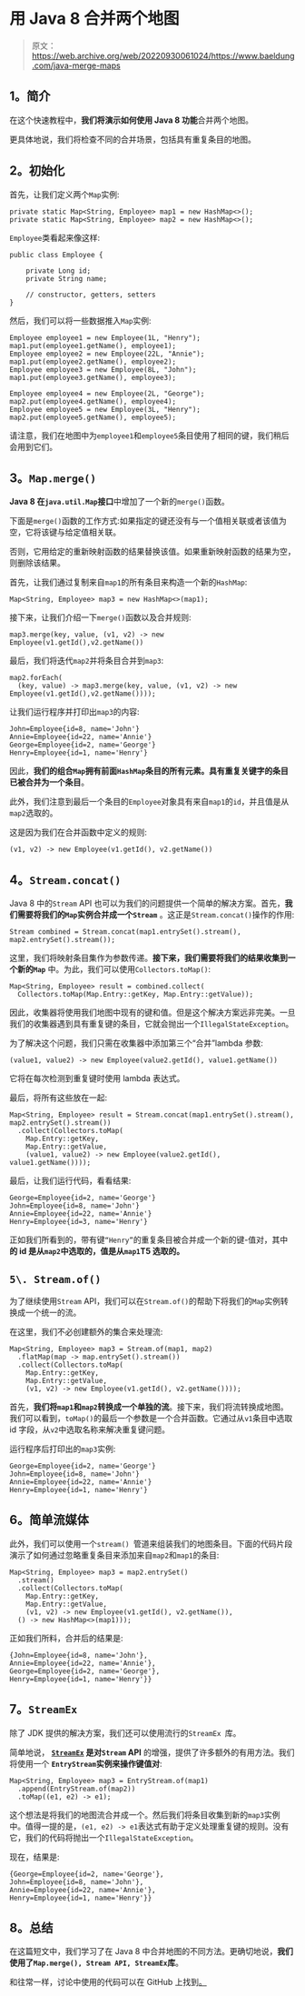 # 用 Java 8 合并两个地图

> 原文：<https://web.archive.org/web/20220930061024/https://www.baeldung.com/java-merge-maps>

## 1。简介

在这个快速教程中，**我们将演示如何使用 Java 8 功能**合并两个地图。

更具体地说，我们将检查不同的合并场景，包括具有重复条目的地图。

## 2。初始化

首先，让我们定义两个`Map`实例:

```
private static Map<String, Employee> map1 = new HashMap<>();
private static Map<String, Employee> map2 = new HashMap<>();
```

`Employee`类看起来像这样:

```
public class Employee {

    private Long id;
    private String name;

    // constructor, getters, setters
}
```

然后，我们可以将一些数据推入`Map`实例:

```
Employee employee1 = new Employee(1L, "Henry");
map1.put(employee1.getName(), employee1);
Employee employee2 = new Employee(22L, "Annie");
map1.put(employee2.getName(), employee2);
Employee employee3 = new Employee(8L, "John");
map1.put(employee3.getName(), employee3);

Employee employee4 = new Employee(2L, "George");
map2.put(employee4.getName(), employee4);
Employee employee5 = new Employee(3L, "Henry");
map2.put(employee5.getName(), employee5);
```

请注意，我们在地图中为`employee1`和`employee5`条目使用了相同的键，我们稍后会用到它们。

## 3。`Map.merge()`

**Java 8 在`java.util.Map`接口**中增加了一个新的`merge()`函数。

下面是`merge()`函数的工作方式:如果指定的键还没有与一个值相关联或者该值为空，它将该键与给定值相关联。

否则，它用给定的重新映射函数的结果替换该值。如果重新映射函数的结果为空，则删除该结果。

首先，让我们通过复制来自`map1`的所有条目来构造一个新的`HashMap`:

```
Map<String, Employee> map3 = new HashMap<>(map1);
```

接下来，让我们介绍一下`merge()`函数以及合并规则:

```
map3.merge(key, value, (v1, v2) -> new Employee(v1.getId(),v2.getName())
```

最后，我们将迭代`map2`并将条目合并到`map3`:

```
map2.forEach(
  (key, value) -> map3.merge(key, value, (v1, v2) -> new Employee(v1.getId(),v2.getName())));
```

让我们运行程序并打印出`map3`的内容:

```
John=Employee{id=8, name='John'}
Annie=Employee{id=22, name='Annie'}
George=Employee{id=2, name='George'}
Henry=Employee{id=1, name='Henry'}
```

因此，**我们的组合`Map`拥有前面`HashMap`条目的所有元素。具有重复关键字的条目已被合并为一个条目**。

此外，我们注意到最后一个条目的`Employee`对象具有来自`map1`的`id`，并且值是从`map2`选取的。

这是因为我们在合并函数中定义的规则:

```
(v1, v2) -> new Employee(v1.getId(), v2.getName())
```

## 4。`Stream.concat()`

Java 8 中的`Stream` API 也可以为我们的问题提供一个简单的解决方案。首先，**我们需要将我们的`Map`实例合并成一个`Stream`** 。这正是`Stream.concat()`操作的作用:

```
Stream combined = Stream.concat(map1.entrySet().stream(), map2.entrySet().stream());
```

这里，我们将映射条目集作为参数传递。**接下来，我们需要将我们的结果收集到一个新的`Map`** 中。为此，我们可以使用`Collectors.toMap()`:

```
Map<String, Employee> result = combined.collect(
  Collectors.toMap(Map.Entry::getKey, Map.Entry::getValue));
```

因此，收集器将使用我们地图中现有的键和值。但是这个解决方案远非完美。一旦我们的收集器遇到具有重复键的条目，它就会抛出一个`IllegalStateException`。

为了解决这个问题，我们只需在收集器中添加第三个“合并”lambda 参数:

```
(value1, value2) -> new Employee(value2.getId(), value1.getName())
```

它将在每次检测到重复键时使用 lambda 表达式。

最后，将所有这些放在一起:

```
Map<String, Employee> result = Stream.concat(map1.entrySet().stream(), map2.entrySet().stream())
  .collect(Collectors.toMap(
    Map.Entry::getKey, 
    Map.Entry::getValue,
    (value1, value2) -> new Employee(value2.getId(), value1.getName())));
```

最后，让我们运行代码，看看结果:

```
George=Employee{id=2, name='George'}
John=Employee{id=8, name='John'}
Annie=Employee{id=22, name='Annie'}
Henry=Employee{id=3, name='Henry'}
```

正如我们所看到的，带有键`“Henry”`的重复条目被合并成一个新的键-值对，其中**的 id 是从`map2`中选取的，值是从`map1`T5 选取的。**

## `5\. Stream.of()`

为了继续使用`Stream` API，我们可以在`Stream.of()`的帮助下将我们的`Map`实例转换成一个统一的流。

在这里，我们不必创建额外的集合来处理流:

```
Map<String, Employee> map3 = Stream.of(map1, map2)
  .flatMap(map -> map.entrySet().stream())
  .collect(Collectors.toMap(
    Map.Entry::getKey,
    Map.Entry::getValue,
    (v1, v2) -> new Employee(v1.getId(), v2.getName())));
```

首先，**我们将`map1`和`map2`转换成一个单独的流**。接下来，我们将流转换成地图。我们可以看到，`toMap()`的最后一个参数是一个合并函数。它通过从`v1`条目中选取 id 字段，从`v2`中选取名称来解决重复键问题。

运行程序后打印出的`map3`实例:

```
George=Employee{id=2, name='George'}
John=Employee{id=8, name='John'}
Annie=Employee{id=22, name='Annie'}
Henry=Employee{id=1, name='Henry'}
```

## 6。简单流媒体

此外，我们可以使用一个`stream() `管道来组装我们的地图条目。下面的代码片段演示了如何通过忽略重复条目来添加来自`map2`和`map1`的条目:

```
Map<String, Employee> map3 = map2.entrySet()
  .stream()
  .collect(Collectors.toMap(
    Map.Entry::getKey,
    Map.Entry::getValue,
    (v1, v2) -> new Employee(v1.getId(), v2.getName()),
  () -> new HashMap<>(map1)));
```

正如我们所料，合并后的结果是:

```
{John=Employee{id=8, name='John'}, 
Annie=Employee{id=22, name='Annie'}, 
George=Employee{id=2, name='George'}, 
Henry=Employee{id=1, name='Henry'}}
```

## 7。`StreamEx`

除了 JDK 提供的解决方案，我们还可以使用流行的`StreamEx `库。

简单地说， **[`StreamEx`](/web/20220930004318/https://www.baeldung.com/streamex) 是对`Stream` API** 的增强，提供了许多额外的有用方法。我们将使用一个 **`EntryStream`实例来操作键值对**:

```
Map<String, Employee> map3 = EntryStream.of(map1)
  .append(EntryStream.of(map2))
  .toMap((e1, e2) -> e1);
```

这个想法是将我们的地图流合并成一个。然后我们将条目收集到新的`map3`实例中。值得一提的是，`(e1, e2) -> e1`表达式有助于定义处理重复键的规则。没有它，我们的代码将抛出一个`IllegalStateException`。

现在，结果是:

```
{George=Employee{id=2, name='George'}, 
John=Employee{id=8, name='John'}, 
Annie=Employee{id=22, name='Annie'}, 
Henry=Employee{id=1, name='Henry'}}
```

## 8。总结

在这篇短文中，我们学习了在 Java 8 中合并地图的不同方法。更确切地说，**我们使用了`Map.merge(), Stream API, StreamEx`库**。

和往常一样，讨论中使用的代码可以在 GitHub 上找到[。](https://web.archive.org/web/20220930004318/https://github.com/eugenp/tutorials/tree/master/core-java-modules/core-java-collections-maps-2)
